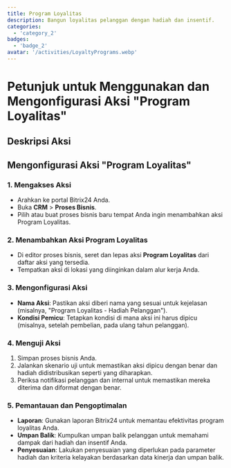 ```yaml
---
title: Program Loyalitas
description: Bangun loyalitas pelanggan dengan hadiah dan insentif.
categories: 
  - 'category_2'
badges: 
  - 'badge_2'
avatar: '/activities/LoyaltyPrograms.webp'
---
```

# Petunjuk untuk Menggunakan dan Mengonfigurasi Aksi "Program Loyalitas"

## Deskripsi Aksi

## **Mengonfigurasi Aksi "Program Loyalitas"**

### 1. Mengakses Aksi
- Arahkan ke portal Bitrix24 Anda.
- Buka **CRM** > **Proses Bisnis**.
- Pilih atau buat proses bisnis baru tempat Anda ingin menambahkan aksi Program Loyalitas.

### 2. Menambahkan Aksi Program Loyalitas
- Di editor proses bisnis, seret dan lepas aksi **Program Loyalitas** dari daftar aksi yang tersedia.
- Tempatkan aksi di lokasi yang diinginkan dalam alur kerja Anda.

### 3. Mengonfigurasi Aksi
- **Nama Aksi**: Pastikan aksi diberi nama yang sesuai untuk kejelasan (misalnya, "Program Loyalitas - Hadiah Pelanggan").
- **Kondisi Pemicu**: Tetapkan kondisi di mana aksi ini harus dipicu (misalnya, setelah pembelian, pada ulang tahun pelanggan).

### 4. Menguji Aksi
1. Simpan proses bisnis Anda.
2. Jalankan skenario uji untuk memastikan aksi dipicu dengan benar dan hadiah didistribusikan seperti yang diharapkan.
3. Periksa notifikasi pelanggan dan internal untuk memastikan mereka diterima dan diformat dengan benar.

### 5. Pemantauan dan Pengoptimalan
- **Laporan**: Gunakan laporan Bitrix24 untuk memantau efektivitas program loyalitas Anda.
- **Umpan Balik**: Kumpulkan umpan balik pelanggan untuk memahami dampak dari hadiah dan insentif Anda.
- **Penyesuaian**: Lakukan penyesuaian yang diperlukan pada parameter hadiah dan kriteria kelayakan berdasarkan data kinerja dan umpan balik.
